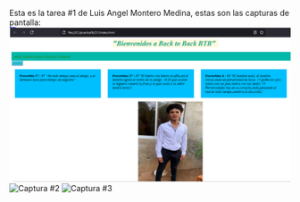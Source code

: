 Esta es la tarea #1 de Luis Angel Montero Medina, estas son las capturas de pantalla:
![Captura #1](Captura1_mi_tarea.png)
![Captura #2](Captura2.png)
![Captura #3](Captura3.png)
